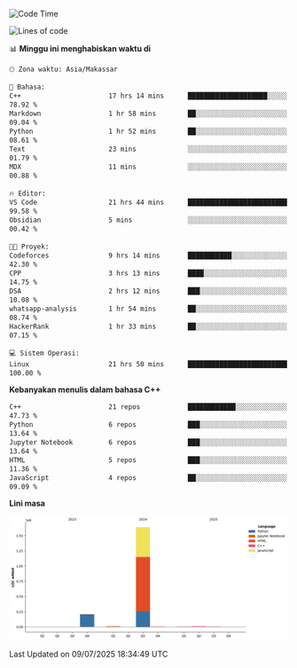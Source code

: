 <!--START_SECTION:waka-->
![Code Time](http://img.shields.io/badge/Code%20Time-322%20hrs%2059%20mins-blue)

![Lines of code](https://img.shields.io/badge/Sejak%20Hello%20World%20aku%20telah%20menulis-1.9%20million%20baris%20kode-blue)

📊 **Minggu ini menghabiskan waktu di** 

```text
🕑︎ Zona waktu: Asia/Makassar

💬 Bahasa: 
C++                      17 hrs 14 mins      ████████████████████░░░░░   78.92 % 
Markdown                 1 hr 58 mins        ██░░░░░░░░░░░░░░░░░░░░░░░   09.04 % 
Python                   1 hr 52 mins        ██░░░░░░░░░░░░░░░░░░░░░░░   08.61 % 
Text                     23 mins             ░░░░░░░░░░░░░░░░░░░░░░░░░   01.79 % 
MDX                      11 mins             ░░░░░░░░░░░░░░░░░░░░░░░░░   00.88 % 

🔥 Editor: 
VS Code                  21 hrs 44 mins      █████████████████████████   99.58 % 
Obsidian                 5 mins              ░░░░░░░░░░░░░░░░░░░░░░░░░   00.42 % 

🐱‍💻 Proyek: 
Codeforces               9 hrs 14 mins       ███████████░░░░░░░░░░░░░░   42.30 % 
CPP                      3 hrs 13 mins       ████░░░░░░░░░░░░░░░░░░░░░   14.75 % 
DSA                      2 hrs 12 mins       ███░░░░░░░░░░░░░░░░░░░░░░   10.08 % 
whatsapp-analysis        1 hr 54 mins        ██░░░░░░░░░░░░░░░░░░░░░░░   08.74 % 
HackerRank               1 hr 33 mins        ██░░░░░░░░░░░░░░░░░░░░░░░   07.15 % 

💻 Sistem Operasi: 
Linux                    21 hrs 50 mins      █████████████████████████   100.00 % 
```

**Kebanyakan menulis dalam bahasa C++** 

```text
C++                      21 repos            ████████████░░░░░░░░░░░░░   47.73 % 
Python                   6 repos             ███░░░░░░░░░░░░░░░░░░░░░░   13.64 % 
Jupyter Notebook         6 repos             ███░░░░░░░░░░░░░░░░░░░░░░   13.64 % 
HTML                     5 repos             ███░░░░░░░░░░░░░░░░░░░░░░   11.36 % 
JavaScript               4 repos             ██░░░░░░░░░░░░░░░░░░░░░░░   09.09 % 
```



**Lini masa**

![Lines of Code chart](https://raw.githubusercontent.com/yusuf601/yusuf601/main/assets/bar_graph.png)


 Last Updated on 09/07/2025 18:34:49 UTC
<!--END_SECTION:waka-->

